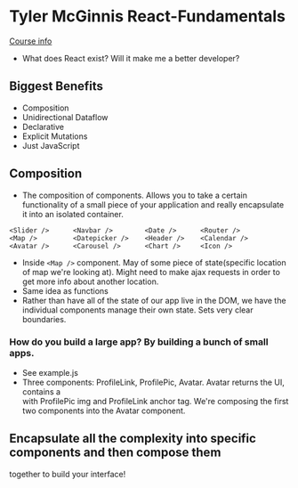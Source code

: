 # Tyler McGinnis React-Fundamentals
[Course info](https://tylermcginnis.com/courses/react-fundamentals/)
- What does React exist? Will it make me a better developer?

## Biggest Benefits
  - Composition
  - Unidirectional Dataflow
  - Declarative
  - Explicit Mutations
  - Just JavaScript

## Composition
- The composition of components. Allows you to take a certain functionality of a
small piece of your application and really encapsulate it into an isolated container.
```
<Slider />      <Navbar />        <Date />      <Router />
<Map />         <Datepicker />    <Header />    <Calendar />
<Avatar />      <Carousel />      <Chart />     <Icon />    
```
- Inside `<Map />` component. May of some piece of state(specific location of map we're
looking at). Might need to make ajax requests in order to get more info about another
location.
- Same idea as functions
- Rather than have all of the state of our app live in the DOM, we have the individual
components manage their own state. Sets very clear boundaries.

### How do you build a large app? By building a bunch of small apps.
- See example.js
- Three components: ProfileLink, ProfilePic, Avatar. Avatar returns the UI, contains
a <div> with ProfilePic img and ProfileLink anchor tag. We're composing the first two
components into the Avatar component.
## Encapsulate all the complexity into specific components and then compose them
together to build your interface!
